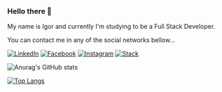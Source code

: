 ### Hello there 👋

My name is Igor and currently I'm studying to be a Full Stack Developer.

You can contact me in any of the social networks bellow...

<a href="https://www.linkedin.com/in/igorncastro/"><img alt="LinkedIn" src="https://user-images.githubusercontent.com/82491606/173907818-6344ece3-692a-4b63-82a3-e3c6f1882f9f.png" /></a>
<a href="https://web.facebook.com/castroigor"><img alt="Facebook" src="https://user-images.githubusercontent.com/82491606/173908038-ead3eba8-fa38-4940-88c4-edaa7652ae55.png" /></a>
<a href="https://www.instagram.com/igornc/"><img alt="Instagram" src="https://user-images.githubusercontent.com/82491606/173908022-2ad56f2a-d3a7-4f1c-b9b9-aa738ab6f57b.png" /></a>
<a href="https://pt.stackoverflow.com/users/293325/igor-castro"><img alt="Stack" src="https://user-images.githubusercontent.com/82491606/173908585-556568ba-4e63-4b36-bfab-2a0955297f12.png" /></a>


![Anurag's GitHub stats](https://github-readme-stats.vercel.app/api?username=igorncastro&show_icons=true&theme=radical)

[![Top Langs](https://github-readme-stats.vercel.app/api/top-langs/?username=igorncastro&layout=compact&theme=radical)](https://github.com/anuraghazra/github-readme-stats)




<!--
**IgorNCastro/IgorNCastro** is a ✨ _special_ ✨ repository because its `README.md` (this file) appears on your GitHub profile.

Here are some ideas to get you started:

- 🔭 I’m currently working on ...
- 🌱 I’m currently learning ...
- 👯 I’m looking to collaborate on ...
- 🤔 I’m looking for help with ...
- 💬 Ask me about ...
- 📫 How to reach me: ...
- 😄 Pronouns: ...
- ⚡ Fun fact: ...
-->
